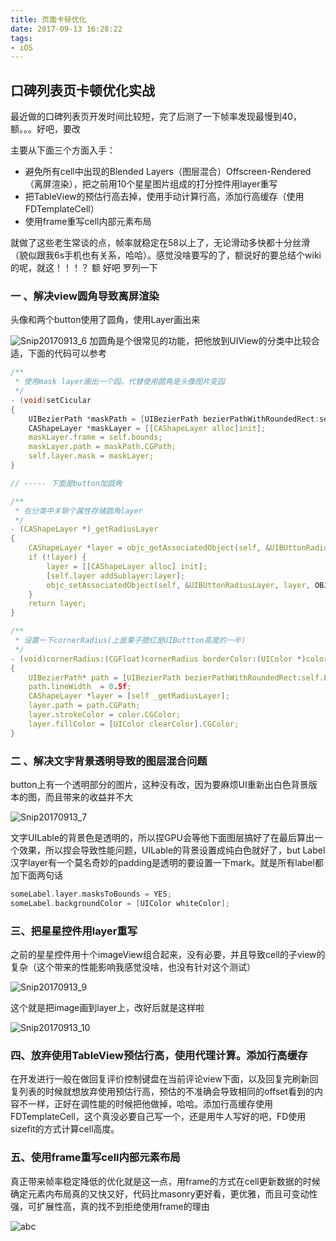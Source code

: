 ```yaml
---
title: 页面卡顿优化
date: 2017-09-13 16:28:22
tags:
- iOS
---
```


## 口碑列表页卡顿优化实战

最近做的口碑列表页开发时间比较短，完了后测了一下帧率发现最慢到40，额。。。好吧，要改

主要从下面三个方面入手：

- 避免所有cell中出现的Blended Layers（图层混合）Offscreen-Rendered（离屏渲染），把之前用10个星星图片组成的打分控件用layer重写
- 把TableView的预估行高去掉，使用手动计算行高，添加行高缓存（使用FDTemplateCell）
- 使用frame重写cell内部元素布局

<!-- more -->

就做了这些老生常谈的点，帧率就稳定在58以上了，无论滑动多快都十分丝滑（貌似跟我6s手机也有关系，哈哈）。感觉没啥要写的了，额说好的要总结个wiki的呢，就这！！！？   额  好吧  罗列一下

### 一 、解决view圆角导致离屏渲染

头像和两个button使用了圆角，使用Layer画出来

![Snip20170913_6](口碑列表页卡顿优化实战/Snip20170913_6.png)
加圆角是个很常见的功能，把他放到UIView的分类中比较合适，下面的代码可以参考
```c++
/**
 * 使用mask layer画出一个园，代替使用圆角是头像图片变园
 */
- (void)setCicular
{
    UIBezierPath *maskPath = [UIBezierPath bezierPathWithRoundedRect:self.bounds byRoundingCorners:UIRectCornerAllCorners cornerRadii:self.bounds.size];
    CAShapeLayer *maskLayer = [[CAShapeLayer alloc]init];
    maskLayer.frame = self.bounds;
    maskLayer.path = maskPath.CGPath;
    self.layer.mask = maskLayer;
}

// ----- 下面是button加圆角

/**
 * 在分类中关联个属性存储圆角layer
 */
- (CAShapeLayer *)_getRadiusLayer
{
    CAShapeLayer *layer = objc_getAssociatedObject(self, &UIBUttonRadiusLayer);
    if (!layer) {
        layer = [[CAShapeLayer alloc] init];
        [self.layer addSublayer:layer];
        objc_setAssociatedObject(self, &UIBUttonRadiusLayer, layer, OBJC_ASSOCIATION_RETAIN_NONATOMIC);
    }
    return layer;
}

/**
 * 设置一下cornerRadius(上面栗子腮红是UIButtton高度的一半)
 */
- (void)cornerRadius:(CGFloat)cornerRadius borderColor:(UIColor *)color
{
    UIBezierPath* path = [UIBezierPath bezierPathWithRoundedRect:self.bounds byRoundingCorners:UIRectCornerAllCorners cornerRadii:CGSizeMake(cornerRadius, cornerRadius)];
    path.lineWidth  = 0.5f;
    CAShapeLayer *layer = [self _getRadiusLayer];
    layer.path = path.CGPath;
    layer.strokeColor = color.CGColor;
    layer.fillColor = [UIColor clearColor].CGColor;
}
```
### 二 、解决文字背景透明导致的图层混合问题

button上有一个透明部分的图片，这种没有改，因为要麻烦UI重新出白色背景版本的图，而且带来的收益并不大

![Snip20170913_7](口碑列表页卡顿优化实战/Snip20170913_7.png)

文字UILable的背景色是透明的，所以捏GPU会等他下面图层搞好了在最后算出一个效果，所以捏会导致性能问题，UILable的背景设置成纯白色就好了，but Label汉字layer有一个莫名奇妙的padding是透明的要设置一下mark。就是所有label都加下面两句话

```objective-c
someLabel.layer.masksToBounds = YES;
someLabel.backgroundColor = [UIColor whiteColor];
```

### 三、把星星控件用layer重写

之前的星星控件用十个imageView组合起来，没有必要，并且导致cell的子view的复杂（这个带来的性能影响我感觉没啥，也没有针对这个测试）

![Snip20170913_9](口碑列表页卡顿优化实战/Snip20170913_9.png)

这个就是把image画到layer上，改好后就是这样啦

![Snip20170913_10](口碑列表页卡顿优化实战/Snip20170913_10.png)
### 四、放弃使用TableView预估行高，使用代理计算。添加行高缓存
在开发进行一般在做回复评价控制键盘在当前评论view下面，以及回复完刷新回复列表的时候就想放弃使用预估行高，预估的不准确会导致相同的offset看到的内容不一样，正好在调性能的时候把他做掉，哈哈。添加行高缓存使用FDTemplateCell，这个真没必要自己写一个，还是用牛人写好的吧，FD使用sizefit的方式计算cell高度。
### 五、使用frame重写cell内部元素布局
真正带来帧率稳定降低的优化就是这一点，用frame的方式在cell更新数据的时候确定元素内布局真的又快又好，代码比masonry更好看，更优雅，而且可变动性强，可扩展性高，真的找不到拒绝使用frame的理由

![abc](口碑列表页卡顿优化实战/abc.png)